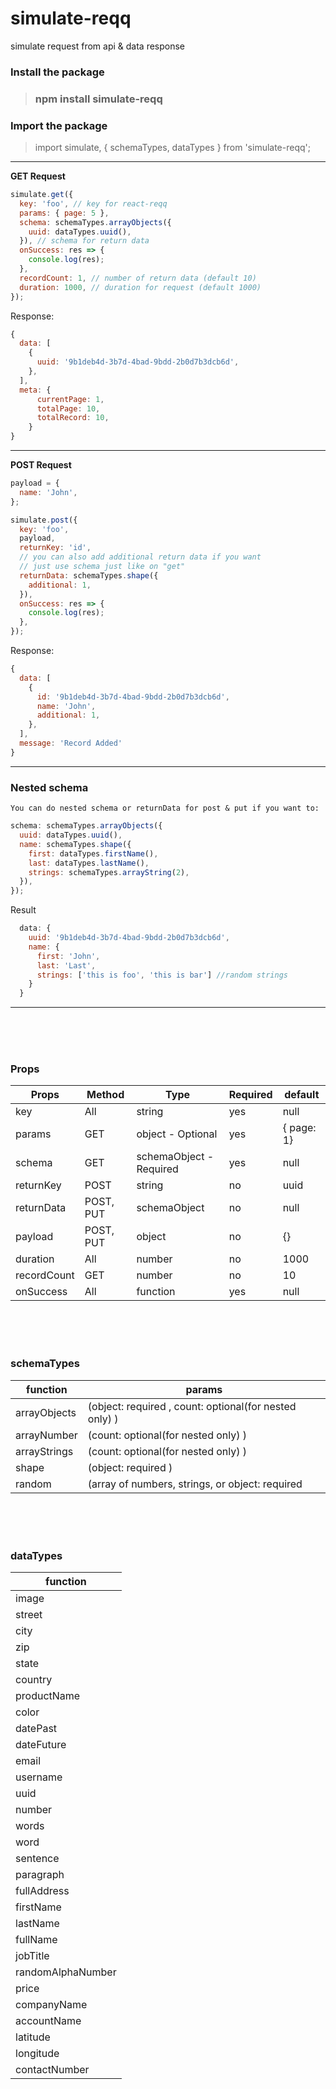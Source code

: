 # simulate-reqq

simulate request from api & data response

### Install the package

> ### npm install simulate-reqq

### Import the package

> import simulate, { schemaTypes, dataTypes } from 'simulate-reqq';

<hr>
<b>GET Request</b>

```javascript
simulate.get({
  key: 'foo', // key for react-reqq
  params: { page: 5 },
  schema: schemaTypes.arrayObjects({
    uuid: dataTypes.uuid(),
  }), // schema for return data
  onSuccess: res => {
    console.log(res);
  },
  recordCount: 1, // number of return data (default 10)
  duration: 1000, // duration for request (default 1000)
});
```

Response:

```javascript
{
  data: [
    {
      uuid: '9b1deb4d-3b7d-4bad-9bdd-2b0d7b3dcb6d',
    },
  ],
  meta: {
      currentPage: 1,
      totalPage: 10,
      totalRecord: 10,
    }
}
```

<hr>
<b>POST Request</b>

```javascript
payload = {
  name: 'John',
};

simulate.post({
  key: 'foo',
  payload,
  returnKey: 'id',
  // you can also add additional return data if you want
  // just use schema just like on "get"
  returnData: schemaTypes.shape({
    additional: 1,
  }),
  onSuccess: res => {
    console.log(res);
  },
});
```

Response:

```javascript
{
  data: [
    {
      id: '9b1deb4d-3b7d-4bad-9bdd-2b0d7b3dcb6d',
      name: 'John',
      additional: 1,
    },
  ],
  message: 'Record Added'
}
```

<hr>

### Nested schema

`You can do nested schema or returnData for post & put if you want to:`

```javascript
schema: schemaTypes.arrayObjects({
  uuid: dataTypes.uuid(),
  name: schemaTypes.shape({
    first: dataTypes.firstName(),
    last: dataTypes.lastName(),
    strings: schemaTypes.arrayString(2),
  }),
});
```

Result

```javascript
  data: {
    uuid: '9b1deb4d-3b7d-4bad-9bdd-2b0d7b3dcb6d',
    name: {
      first: 'John',
      last: 'Last',
      strings: ['this is foo', 'this is bar'] //random strings
    }
  }
```

<hr>

<br/>
<br/>
<br/>

### Props

| Props       | Method    | Type                    | Required | default    |
| ----------- | --------- | ----------------------- | -------- | ---------- |
| key         | All       | string                  | yes      | null       |
| params      | GET       | object - Optional       | yes      | { page: 1} |
| schema      | GET       | schemaObject - Required | yes      | null       |
| returnKey   | POST      | string                  | no       | uuid       |
| returnData  | POST, PUT | schemaObject            | no       | null       |
| payload     | POST, PUT | object                  | no       | {}         |
| duration    | All       | number                  | no       | 1000       |
| recordCount | GET       | number                  | no       | 10         |
| onSuccess   | All       | function                | yes      | null       |

<br/>
<br/>
<br/>

### schemaTypes

| function     | params                                                 |
| ------------ | ------------------------------------------------------ |
| arrayObjects | (object: required , count: optional(for nested only) ) |
| arrayNumber  | (count: optional(for nested only) )                    |
| arrayStrings | (count: optional(for nested only) )                    |
| shape        | (object: required )                                    |
| random       | (array of numbers, strings, or object: required        |

<br/>
<br/>
<br/>

### dataTypes

| function          |
| ----------------- |
| image             |
| street            |
| city              |
| zip               |
| state             |
| country           |
| productName       |
| color             |
| datePast          |
| dateFuture        |
| email             |
| username          |
| uuid              |
| number            |
| words             |
| word              |
| sentence          |
| paragraph         |
| fullAddress       |
| firstName         |
| lastName          |
| fullName          |
| jobTitle          |
| randomAlphaNumber |
| price             |
| companyName       |
| accountName       |
| latitude          |
| longitude         |
| contactNumber     |
